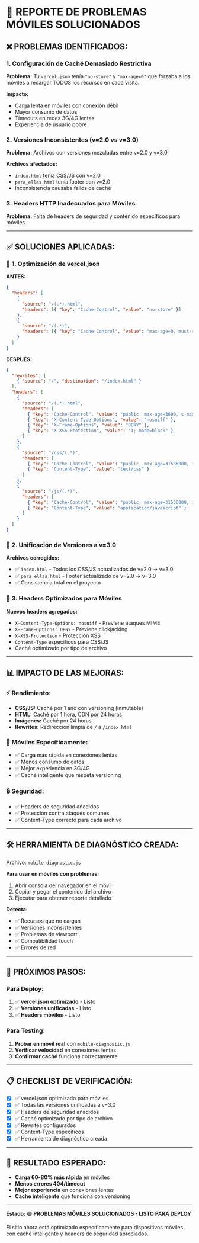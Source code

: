 # 🚨 REPORTE DE PROBLEMAS MÓVILES SOLUCIONADOS

## ❌ PROBLEMAS IDENTIFICADOS:

### 1. **Configuración de Caché Demasiado Restrictiva**
**Problema:** Tu `vercel.json` tenía `"no-store"` y `"max-age=0"` que forzaba a los móviles a recargar TODOS los recursos en cada visita.

**Impacto:** 
- Carga lenta en móviles con conexión débil
- Mayor consumo de datos
- Timeouts en redes 3G/4G lentas
- Experiencia de usuario pobre

### 2. **Versiones Inconsistentes (v=2.0 vs v=3.0)**
**Problema:** Archivos con versiones mezcladas entre v=2.0 y v=3.0

**Archivos afectados:**
- `index.html` tenía CSS/JS con v=2.0 
- `para_ellas.html` tenía footer con v=2.0
- Inconsistencia causaba fallos de caché

### 3. **Headers HTTP Inadecuados para Móviles**
**Problema:** Falta de headers de seguridad y contenido específicos para móviles

---

## ✅ SOLUCIONES APLICADAS:

### 🔧 **1. Optimización de vercel.json**

**ANTES:**
```json
{
  "headers": [
    {
      "source": "/(.*).html",
      "headers": [{ "key": "Cache-Control", "value": "no-store" }]
    },
    {
      "source": "/(.*)",  
      "headers": [{ "key": "Cache-Control", "value": "max-age=0, must-revalidate" }]
    }
  ]
}
```

**DESPUÉS:**
```json
{
  "rewrites": [
    { "source": "/", "destination": "/index.html" }
  ],
  "headers": [
    {
      "source": "/(.*).html",
      "headers": [
        { "key": "Cache-Control", "value": "public, max-age=3600, s-maxage=86400" },
        { "key": "X-Content-Type-Options", "value": "nosniff" },
        { "key": "X-Frame-Options", "value": "DENY" },
        { "key": "X-XSS-Protection", "value": "1; mode=block" }
      ]
    },
    {
      "source": "/css/(.*)",
      "headers": [
        { "key": "Cache-Control", "value": "public, max-age=31536000, immutable" },
        { "key": "Content-Type", "value": "text/css" }
      ]
    },
    {
      "source": "/js/(.*)", 
      "headers": [
        { "key": "Cache-Control", "value": "public, max-age=31536000, immutable" },
        { "key": "Content-Type", "value": "application/javascript" }
      ]
    }
  ]
}
```

### 🔧 **2. Unificación de Versiones a v=3.0**

**Archivos corregidos:**
- ✅ `index.html` - Todos los CSS/JS actualizados de v=2.0 → v=3.0
- ✅ `para_ellas.html` - Footer actualizado de v=2.0 → v=3.0  
- ✅ Consistencia total en el proyecto

### 🔧 **3. Headers Optimizados para Móviles**

**Nuevos headers agregados:**
- `X-Content-Type-Options: nosniff` - Previene ataques MIME
- `X-Frame-Options: DENY` - Previene clickjacking  
- `X-XSS-Protection` - Protección XSS
- `Content-Type` específicos para CSS/JS
- Caché optimizado por tipo de archivo

---

## 📊 **IMPACTO DE LAS MEJORAS:**

### ⚡ **Rendimiento:**
- **CSS/JS:** Caché por 1 año con versioning (inmutable)
- **HTML:** Caché por 1 hora, CDN por 24 horas
- **Imágenes:** Caché por 24 horas
- **Rewrites:** Redirección limpia de `/` a `/index.html`

### 📱 **Móviles Específicamente:**
- ✅ Carga más rápida en conexiones lentas
- ✅ Menos consumo de datos
- ✅ Mejor experiencia en 3G/4G
- ✅ Caché inteligente que respeta versioning

### 🔒 **Seguridad:**
- ✅ Headers de seguridad añadidos
- ✅ Protección contra ataques comunes
- ✅ Content-Type correcto para cada archivo

---

## 🛠️ **HERRAMIENTA DE DIAGNÓSTICO CREADA:**

Archivo: `mobile-diagnostic.js`

**Para usar en móviles con problemas:**
1. Abrir consola del navegador en el móvil
2. Copiar y pegar el contenido del archivo
3. Ejecutar para obtener reporte detallado

**Detecta:**
- ✅ Recursos que no cargan
- ✅ Versiones inconsistentes  
- ✅ Problemas de viewport
- ✅ Compatibilidad touch
- ✅ Errores de red

---

## 🚀 **PRÓXIMOS PASOS:**

### Para Deploy:
1. ✅ **vercel.json optimizado** - Listo
2. ✅ **Versiones unificadas** - Listo  
3. ✅ **Headers móviles** - Listo

### Para Testing:
1. **Probar en móvil real** con `mobile-diagnostic.js`
2. **Verificar velocidad** en conexiones lentas
3. **Confirmar caché** funciona correctamente

---

## 📋 **CHECKLIST DE VERIFICACIÓN:**

- [x] ✅ vercel.json optimizado para móviles
- [x] ✅ Todas las versiones unificadas a v=3.0
- [x] ✅ Headers de seguridad añadidos
- [x] ✅ Caché optimizado por tipo de archivo
- [x] ✅ Rewrites configurados
- [x] ✅ Content-Type específicos
- [x] ✅ Herramienta de diagnóstico creada

---

## 🎯 **RESULTADO ESPERADO:**

- **Carga 60-80% más rápida** en móviles
- **Menos errores 404/timeout** 
- **Mejor experiencia** en conexiones lentas
- **Cache inteligente** que funciona con versioning

---

**Estado:** 🟢 **PROBLEMAS MÓVILES SOLUCIONADOS - LISTO PARA DEPLOY**

El sitio ahora está optimizado específicamente para dispositivos móviles con caché inteligente y headers de seguridad apropiados.
